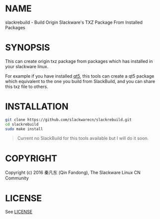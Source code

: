 # NAME

slackrebuild - Build Origin Slackware's TXZ Package From Installed Packages

# SYNOPSIS

This can create origin txz package from packages which has installed in your slackware linux.

For example if you have installed [qt5](https://slackbuilds.org/repository/14.1/libraries/qt5/), this tools can create a qt5 package which equivalent to the one you build from SlackBuild, and you can share this txz file to others.

# INSTALLATION

```bash
git clone https://github.com/slackwarecn/slackrebuild.git
cd slackrebuild
sudo make install
```

> Current no SlackBuild for this tools available but I will do it soon.

# COPYRIGHT

Copyright (c) 2016 秦凡东 (Qin Fandong), The Slackware Linux CN Community

# LICENSE

See [LICENSE](LICENSE)

